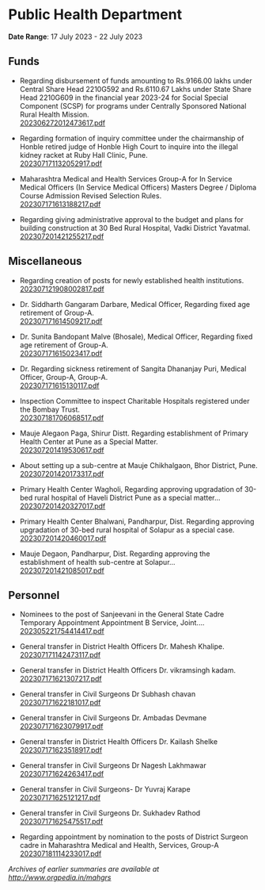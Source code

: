 # Public Health Department

**Date Range**: 17 July 2023 - 22 July 2023


## Funds
- Regarding disbursement of funds amounting to Rs.9166.00 lakhs under Central Share Head 2210G592 and Rs.6110.67 Lakhs under State Share Head 2210G609 in the financial year 2023-24 for Social Special Component (SCSP) for programs under Centrally Sponsored National Rural Health Mission.\
  [202306272012473617.pdf](https://gr.maharashtra.gov.in/Site/Upload/Government%20Resolutions/English/202306272012473617.pdf)

- Regarding formation of inquiry committee under the chairmanship of Honble retired judge of Honble High Court to inquire into the illegal kidney racket at Ruby Hall Clinic, Pune.\
  [202307171132052917.pdf](https://gr.maharashtra.gov.in/Site/Upload/Government%20Resolutions/English/202307171132052917.pdf)

- Maharashtra Medical and Health Services Group-A for In Service Medical Officers (In Service Medical Officers) Masters Degree / Diploma Course Admission Revised Selection Rules.\
  [202307171613188217.pdf](https://gr.maharashtra.gov.in/Site/Upload/Government%20Resolutions/English/202307171613188217.pdf)

- Regarding giving administrative approval to the budget and plans for building construction at 30 Bed Rural Hospital, Vadki District Yavatmal.\
  [202307201421255217.pdf](https://gr.maharashtra.gov.in/Site/Upload/Government%20Resolutions/English/202307201421255217.pdf)

## Miscellaneous
- Regarding creation of posts for newly established health institutions.\
  [202307121908002817.pdf](https://gr.maharashtra.gov.in/Site/Upload/Government%20Resolutions/English/202307121908002817.pdf)

- Dr. Siddharth Gangaram Darbare, Medical Officer, Regarding fixed age retirement of Group-A.\
  [202307171614509217.pdf](https://gr.maharashtra.gov.in/Site/Upload/Government%20Resolutions/English/202307171614509217.pdf)

- Dr. Sunita Bandopant Malve (Bhosale), Medical Officer, Regarding fixed age retirement of Group-A.\
  [202307171615023417.pdf](https://gr.maharashtra.gov.in/Site/Upload/Government%20Resolutions/English/202307171615023417.pdf)

- Dr. Regarding sickness retirement of Sangita Dhananjay Puri, Medical Officer, Group-A, Group-A.\
  [202307171615130117.pdf](https://gr.maharashtra.gov.in/Site/Upload/Government%20Resolutions/English/202307171615130117.pdf)

- Inspection Committee to inspect Charitable Hospitals registered under the Bombay Trust.\
  [202307181706068517.pdf](https://gr.maharashtra.gov.in/Site/Upload/Government%20Resolutions/English/202307181706068517.pdf)

- Mauje Alegaon Paga, Shirur Distt. Regarding establishment of Primary Health Center at Pune as a Special Matter.\
  [202307201419530617.pdf](https://gr.maharashtra.gov.in/Site/Upload/Government%20Resolutions/English/202307201419530617.pdf)

- About setting up a sub-centre at Mauje Chikhalgaon, Bhor District, Pune.\
  [202307201420173317.pdf](https://gr.maharashtra.gov.in/Site/Upload/Government%20Resolutions/English/202307201420173317.pdf)

- Primary Health Center Wagholi, Regarding approving upgradation of 30-bed rural hospital of Haveli District Pune as a special matter...\
  [202307201420327017.pdf](https://gr.maharashtra.gov.in/Site/Upload/Government%20Resolutions/English/202307201420327017.pdf)

- Primary Health Center Bhalwani, Pandharpur, Dist. Regarding approving upgradation of 30-bed rural hospital of Solapur as a special case.\
  [202307201420460017.pdf](https://gr.maharashtra.gov.in/Site/Upload/Government%20Resolutions/English/202307201420460017.pdf)

- Mauje Degaon, Pandharpur, Dist. Regarding approving the establishment of health sub-centre at Solapur...\
  [202307201421085017.pdf](https://gr.maharashtra.gov.in/Site/Upload/Government%20Resolutions/English/202307201421085017.pdf)

## Personnel
- Nominees to the post of Sanjeevani in the General State Cadre Temporary Appointment Appointment B Service, Joint....\
  [202305221754414417.pdf](https://gr.maharashtra.gov.in/Site/Upload/Government%20Resolutions/English/202305221754414417.pdf)

- General transfer in District Health Officers Dr. Mahesh Khalipe.\
  [202307171142473117.pdf](https://gr.maharashtra.gov.in/Site/Upload/Government%20Resolutions/English/202307171142473117.pdf)

- General transfer in District Health Officers Dr. vikramsingh kadam.\
  [202307171621307217.pdf](https://gr.maharashtra.gov.in/Site/Upload/Government%20Resolutions/English/202307171621307217.pdf)

- General transfer in Civil Surgeons Dr Subhash chavan\
  [202307171622181017.pdf](https://gr.maharashtra.gov.in/Site/Upload/Government%20Resolutions/English/202307171622181017.pdf)

- General transfer in Civil Surgeons Dr. Ambadas Devmane\
  [202307171623079917.pdf](https://gr.maharashtra.gov.in/Site/Upload/Government%20Resolutions/English/202307171623079917.pdf)

- General transfer in District Health Officers Dr. Kailash Shelke\
  [202307171623518917.pdf](https://gr.maharashtra.gov.in/Site/Upload/Government%20Resolutions/English/202307171623518917.pdf)

- General transfer in Civil Surgeons Dr Nagesh Lakhmawar\
  [202307171624263417.pdf](https://gr.maharashtra.gov.in/Site/Upload/Government%20Resolutions/English/202307171624263417.pdf)

- General transfer in Civil Surgeons- Dr Yuvraj Karape\
  [202307171625121217.pdf](https://gr.maharashtra.gov.in/Site/Upload/Government%20Resolutions/English/202307171625121217.pdf)

- General transfer in Civil Surgeons Dr. Sukhadev Rathod\
  [202307171625475517.pdf](https://gr.maharashtra.gov.in/Site/Upload/Government%20Resolutions/English/202307171625475517.pdf)

- Regarding appointment by nomination to the posts of District Surgeon cadre in Maharashtra Medical and Health, Services, Group-A\
  [202307181114233017.pdf](https://gr.maharashtra.gov.in/Site/Upload/Government%20Resolutions/English/202307181114233017.pdf)


*Archives of earlier summaries are available at http://www.orgpedia.in/mahgrs*
